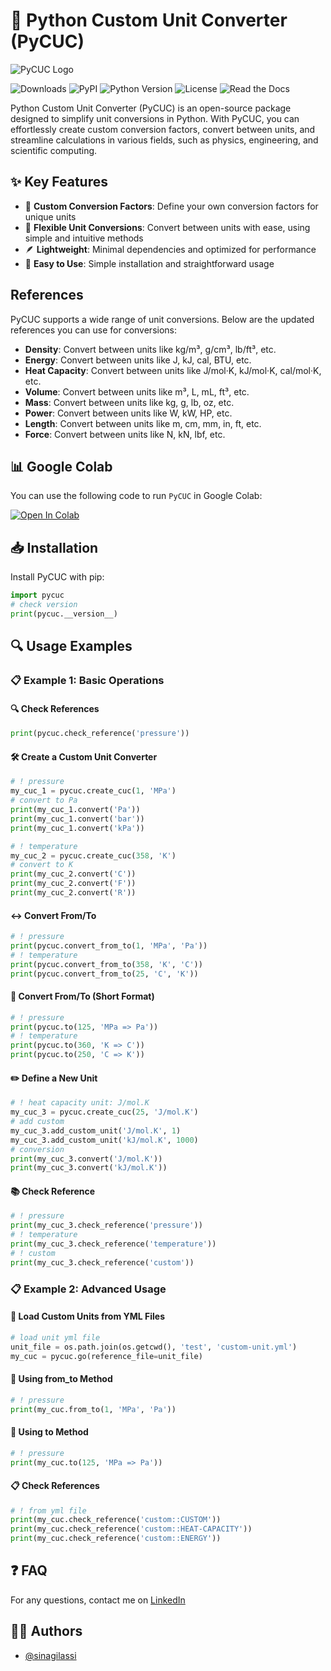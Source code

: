 # 🔄 Python Custom Unit Converter (PyCUC)

![PyCUC Logo](./static/PyCUC-3.png)

![Downloads](https://img.shields.io/pypi/dm/PyCUC) ![PyPI](https://img.shields.io/pypi/v/PyCUC) ![Python Version](https://img.shields.io/pypi/pyversions/PyCUC.svg) ![License](https://img.shields.io/pypi/l/PyCUC) ![Read the Docs](https://img.shields.io/readthedocs/pycuc)

Python Custom Unit Converter (PyCUC) is an open-source package designed to simplify unit conversions in Python. With PyCUC, you can effortlessly create custom conversion factors, convert between units, and streamline calculations in various fields, such as physics, engineering, and scientific computing.

## ✨ Key Features

* 📐 **Custom Conversion Factors**: Define your own conversion factors for unique units
* 🔄 **Flexible Unit Conversions**: Convert between units with ease, using simple and intuitive methods
* 🪶 **Lightweight**: Minimal dependencies and optimized for performance
* 🚀 **Easy to Use**: Simple installation and straightforward usage

## References

PyCUC supports a wide range of unit conversions. Below are the updated references you can use for conversions:

- **Density**: Convert between units like kg/m³, g/cm³, lb/ft³, etc.
- **Energy**: Convert between units like J, kJ, cal, BTU, etc.
- **Heat Capacity**: Convert between units like J/mol·K, kJ/mol·K, cal/mol·K, etc.
- **Volume**: Convert between units like m³, L, mL, ft³, etc.
- **Mass**: Convert between units like kg, g, lb, oz, etc.
- **Power**: Convert between units like W, kW, HP, etc.
- **Length**: Convert between units like m, cm, mm, in, ft, etc.
- **Force**: Convert between units like N, kN, lbf, etc.

## 📊 Google Colab

You can use the following code to run `PyCUC` in Google Colab:

[![Open In Colab](https://colab.research.google.com/assets/colab-badge.svg)](https://colab.research.google.com/drive/1AbTCZxz9xH0VxKCh-Qhb66X0GAGo9_0y?usp=sharing)


## 📥 Installation

Install PyCUC with pip:

```python
import pycuc
# check version
print(pycuc.__version__)
```


## 🔍 Usage Examples

### 📋 Example 1: Basic Operations

#### 🔍 Check References

```python
print(pycuc.check_reference('pressure'))
```

#### 🛠️ Create a Custom Unit Converter

```python
# ! pressure
my_cuc_1 = pycuc.create_cuc(1, 'MPa')
# convert to Pa
print(my_cuc_1.convert('Pa'))
print(my_cuc_1.convert('bar'))
print(my_cuc_1.convert('kPa'))

# ! temperature
my_cuc_2 = pycuc.create_cuc(358, 'K')
# convert to K
print(my_cuc_2.convert('C'))
print(my_cuc_2.convert('F'))
print(my_cuc_2.convert('R'))
```

#### ↔️ Convert From/To

```python
# ! pressure
print(pycuc.convert_from_to(1, 'MPa', 'Pa'))
# ! temperature
print(pycuc.convert_from_to(358, 'K', 'C'))
print(pycuc.convert_from_to(25, 'C', 'K'))
```

#### 🔄 Convert From/To (Short Format)

```python
# ! pressure
print(pycuc.to(125, 'MPa => Pa'))
# ! temperature
print(pycuc.to(360, 'K => C'))
print(pycuc.to(250, 'C => K'))
```


#### ✏️ Define a New Unit

```python
# ! heat capacity unit: J/mol.K
my_cuc_3 = pycuc.create_cuc(25, 'J/mol.K')
# add custom
my_cuc_3.add_custom_unit('J/mol.K', 1)
my_cuc_3.add_custom_unit('kJ/mol.K', 1000)
# conversion
print(my_cuc_3.convert('J/mol.K'))
print(my_cuc_3.convert('kJ/mol.K'))
```

#### 📚 Check Reference

```python
# ! pressure
print(my_cuc_3.check_reference('pressure'))
# ! temperature
print(my_cuc_3.check_reference('temperature'))
# ! custom
print(my_cuc_3.check_reference('custom'))
```


### 📋 Example 2: Advanced Usage


#### 📂 Load Custom Units from YML Files

```python
# load unit yml file
unit_file = os.path.join(os.getcwd(), 'test', 'custom-unit.yml')
my_cuc = pycuc.go(reference_file=unit_file)
```

#### 🔀 Using from_to Method

```python
# ! pressure
print(my_cuc.from_to(1, 'MPa', 'Pa'))
```

#### 🚀 Using to Method

```python
# ! pressure
print(my_cuc.to(125, 'MPa => Pa'))
```

#### 📋 Check References

```python
# ! from yml file
print(my_cuc.check_reference('custom::CUSTOM'))
print(my_cuc.check_reference('custom::HEAT-CAPACITY'))
print(my_cuc.check_reference('custom::ENERGY'))
```

## ❓ FAQ

For any questions, contact me on [LinkedIn](https://www.linkedin.com/in/sina-gilassi/)

## 👨‍💻 Authors

* [@sinagilassi](https://www.github.com/sinagilassi)
